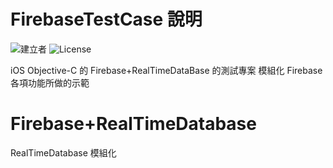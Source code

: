 # FirebaseTestCase 說明

![建立者](https://img.shields.io/badge/建立者-Coody-orange.svg)
![License](https://img.shields.io/dub/l/vibe-d.svg)

iOS Objective-C 的 Firebase+RealTimeDataBase 的測試專案
模組化 Firebase 各項功能所做的示範

# Firebase+RealTimeDatabase

RealTimeDatabase 模組化
